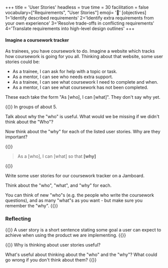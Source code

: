 +++
title = 'User Stories'
headless = true
time = 30
facilitation = false
vocabulary=["Requirements", "User Stories"]
emoji= '🧩'
[objectives]
    1='Identify described requirements'
    2='Identify extra requirements from your own experience'
    3='Resolve trade-offs in conflicting requirements'
    4='Translate requirements into high-level design outlines'
+++

#### Imagine a coursework tracker

As trainees, you have coursework to do. Imagine a website which tracks how coursework is going for you all. Thinking about that website, some user stories could be:

- As a trainee, I can ask for help with a topic or task.
- As a mentor, I can see who needs extra support.
- As a trainee, I can see what coursework I need to complete and when.
- As a mentor, I can see what coursework has not been completed.

These each take the form "As [who], I can [what]". They don't say why yet.

{{<note type="activity" title="Exercise 10 Minutes" >}}
In groups of about 5.

Talk about why the "who" is useful. What would we be missing if we didn't think about the "Who"?

Now think about the "why" for each of the listed user stories. Why are they important?

{{</note>}}

> As a [who], I can [what] so that **[why]**

{{<note type="activity" title="Exercise 10 Minutes" >}}

Write some user stories for our coursework tracker on a Jamboard.

Think about the "who", "what", and "why" for each.

You can think of new "who"s (e.g. the people who write the coursework questions), and as many "what"s as you want - but make sure you remember the "why".
{{</note>}}

### Reflecting

{{<note type="glossary" title="Key Term" >}}
A user story is a short sentence stating some goal a user can expect to achieve when using the product we are implementing.
{{</note>}}

{{<note type="activity" title="10 Minutes" >}}
Why is thinking about user stories useful?

What's useful about thinking about the "who" and the "why"? What could go wrong if you don't think about them?
{{</note>}}
